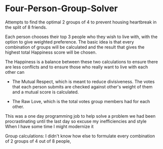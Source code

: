 # Four-Person-Group-Solver
Attempts to find the optimal 2 groups of 4 to prevent housing heartbreak in the split of 8 friends.

Each person chooses their top 3 people who they wish to live with, with the option to give weighted preference.
The basic idea is that every combination of groups will be calculated and the result that gives the highest total Happiness score will be chosen.

The Happiness is a balance between these two calculations to ensure there are less conflicts and to ensure those who really want to live with each other can

- The Mutual Respect, which is meant to reduce divisiveness. The votes that each person submits are checked against other's weight of them and a mutual
  score is calculated. 

- The Raw Love, which is the total votes group members had for each other.

This was a one day programming job to help solve a problem we had been procrastinating until the last day so excuse my inefficiencies and style
When I have some time I might modernize it

Group calculations:
I didn't know how else to formulate every combination of 2 groups of 4 out of 8 people, 
